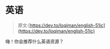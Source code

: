 # 英语

> 原文:[https://dev.to/loqiman/english-51ic](https://dev.to/loqiman/english-51ic)

嗨！你会推荐什么英语资源？
